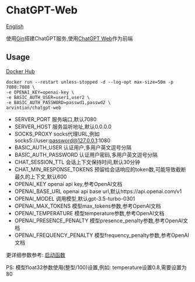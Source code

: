 # ChatGPT-Web

[English](https://github.com/Arvintian/chatgpt-web/blob/main/README_en.md)

使用[Gin](https://github.com/gin-gonic/gin)搭建ChatGPT服务,使用[ChatGPT Web](https://github.com/Chanzhaoyu/chatgpt-web)作为前端

## Usage

[Docker Hub](https://hub.docker.com/repository/docker/arvintian/chatgpt-web/general)

```
docker run --restart unless-stopped -d --log-opt max-size=50m -p 7080:7080 \
-e OPENAI_KEY=openai-key \
-e BASIC_AUTH_USER=user1,user2 \
-e BASIC_AUTH_PASSWORD=passwd1,passwd2 \
arvintian/chatgpt-web
```

- SERVER_PORT 服务端口,默认7080
- SERVER_HOST 服务监听地址,默认0.0.0.0
- SOCKS_PROXY socks代理URL,例如socks5://user:password@127.0.0.1:1080
- BASIC_AUTH_USER 认证用户,多用户英文逗号分隔
- BASIC_AUTH_PASSWORD 认证用户密码,多用户英文逗号分隔
- CHAT_SESSION_TTL 会话上下文保持时间,默认30分钟
- CHAT_MIN_RESPONSE_TOKENS 预留给会话响应的token数,可能导致截断最久的上下文,默认600
- OPENAI_KEY openai api key,参考OpenAI文档
- OPENAI_BASE_URL openai api base url,默认https://api.openai.com/v1
- OPENAI_MODEL 调用模型,默认gpt-3.5-turbo-0301
- OPENAI_MAX_TOKENS 模型max_tokens参数,参考OpenAI文档
- OPENAI_TEMPERATURE 模型temperature参数,参考OpenAI文档
- OPENAI_PRESENCE_PENALTY 模型presence_penalty参数,参考OpenAI文档
- OPENAI_FREQUENCY_PENALTY 模型frequency_penalty参数,参考OpenAI文档

更详细参数参考: [启动函数](https://github.com/Arvintian/chatgpt-web/blob/main/cmd/main.go#L21)

PS: 模型float32参数使用(整型/100)设置,例如: temperature设置0.8,需要设置为80